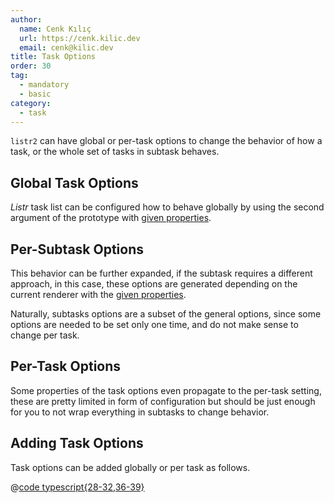 ```yaml
---
author:
  name: Cenk Kılıç
  url: https://cenk.kilic.dev
  email: cenk@kilic.dev
title: Task Options
order: 30
tag:
  - mandatory
  - basic
category:
  - task
---
```


`listr2` can have global or per-task options to change the behavior of how a task, or the whole set of tasks in subtask behaves.

<!-- more -->

## Global Task Options

_Listr_ task list can be configured how to behave globally by using the second argument of the prototype with [given properties](/api/interfaces/ListrOptions.html#properties).

## Per-Subtask Options

This behavior can be further expanded, if the subtask requires a different approach, in this case, these options are generated depending on the current renderer with the [given properties](/api/interfaces/ListrSubClassOptions.html#properties).

Naturally, subtasks options are a subset of the general options, since some options are needed to be set only one time, and do not make sense to change per task.

## Per-Task Options

Some properties of the task options even propagate to the per-task setting, these are pretty limited in form of configuration but should be just enough for you to not wrap everything in subtasks to change behavior.

## Adding Task Options

Task options can be added globally or per task as follows.

@[code typescript{28-32,36-39}](../../examples/docs/getting-started/task-options/task-options.ts)
